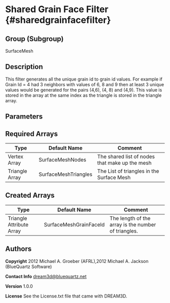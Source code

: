 Shared Grain Face Filter {#sharedgrainfacefilter}
======

## Group (Subgroup) ##
SurfaceMesh

## Description ##
This filter generates all the unique grain id to grain id values. For example if Grain Id = 4 had 3 neighbors with values of 6, 8 and 9 then at least 3 unique values would be generated for the pairs (4,6), (4, 8) and (4,9). This value is stored in the array at the same index as the triangle is stored in the triangle array.


## Parameters ##

## Required Arrays ##

| Type | Default Name | Comment |
|------|--------------|---------|
| Vertex Array | SurfaceMeshNodes | The shared list of nodes that make up the mesh |
| Triangle Array | SurfaceMeshTriangles | The List of triangles in the Surface Mesh |


## Created Arrays ##

| Type | Default Name | Comment |
|------|--------------|---------|
| Triangle Attribute Array | SurfaceMeshGrainFaceId | The length of the array is the number of triangles. |

## Authors ##

**Copyright** 2012 Michael A. Groeber (AFRL),2012 Michael A. Jackson (BlueQuartz Software)

**Contact Info** dream3d@bluequartz.net

**Version** 1.0.0

**License**  See the License.txt file that came with DREAM3D.



